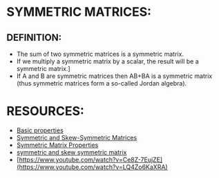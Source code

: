 # SYMMETRIC MATRICES:
## DEFINITION:
- The sum of two symmetric matrices is a symmetric matrix.
- If we multiply a symmetric matrix by a scalar, the result will be a symmetric matrix.]
- If A and B are symmetric matrices then AB+BA is a symmetric matrix (thus symmetric matrices form a so-called Jordan algebra).
# RESOURCES:
- [Basic properties](https://en.wikipedia.org/wiki/Symmetric_matrix)
- [Symmetric and Skew-Symmetric Matrices](https://www.toppr.com/guides/maths/matrices/symmetric-and-skew-symmetric-matrices/)
- [Symmetric Matrix Properties](https://builtin.com/data-science/symmetric-matrix)
- [symmetric and skew symmetric matrix](https://www.youtube.com/watch?v=Ce8Z-7EujZE)
- [https://www.youtube.com/watch?v=Ce8Z-7EujZE](https://www.youtube.com/watch?v=LQ4Zo6KaXRA)
